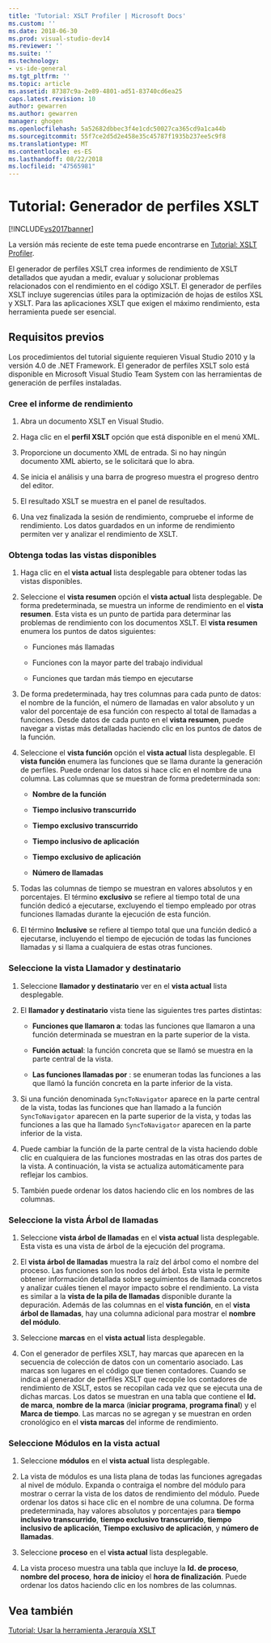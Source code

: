 ```yaml
---
title: 'Tutorial: XSLT Profiler | Microsoft Docs'
ms.custom: ''
ms.date: 2018-06-30
ms.prod: visual-studio-dev14
ms.reviewer: ''
ms.suite: ''
ms.technology:
- vs-ide-general
ms.tgt_pltfrm: ''
ms.topic: article
ms.assetid: 87387c9a-2e89-4801-ad51-83740cd6ea25
caps.latest.revision: 10
author: gewarren
ms.author: gewarren
manager: ghogen
ms.openlocfilehash: 5a52682dbbec3f4e1cdc50027ca365cd9a1ca44b
ms.sourcegitcommit: 55f7ce2d5d2e458e35c45787f1935b237ee5c9f8
ms.translationtype: MT
ms.contentlocale: es-ES
ms.lasthandoff: 08/22/2018
ms.locfileid: "47565981"
---
```

# <a name="walkthrough-xslt-profiler"></a>Tutorial: Generador de perfiles XSLT
[!INCLUDE[vs2017banner](../includes/vs2017banner.md)]

La versión más reciente de este tema puede encontrarse en [Tutorial: XSLT Profiler](https://docs.microsoft.com/visualstudio/xml-tools/walkthrough-xslt-profiler).  
  
  
El generador de perfiles XSLT crea informes de rendimiento de XSLT detallados que ayudan a medir, evaluar y solucionar problemas relacionados con el rendimiento en el código XSLT. El generador de perfiles XSLT incluye sugerencias útiles para la optimización de hojas de estilos XSL y XSLT. Para las aplicaciones XSLT que exigen el máximo rendimiento, esta herramienta puede ser esencial.  
  
## <a name="prerequisites"></a>Requisitos previos  
 Los procedimientos del tutorial siguiente requieren Visual Studio 2010 y la versión 4.0 de .NET Framework. El generador de perfiles XSLT solo está disponible en Microsoft Visual Studio Team System con las herramientas de generación de perfiles instaladas.  
  
### <a name="create-the-performance-report"></a>Cree el informe de rendimiento  
  
1.  Abra un documento XSLT en Visual Studio.  
  
2.  Haga clic en el **perfil XSLT** opción que está disponible en el menú XML.  
  
3.  Proporcione un documento XML de entrada. Si no hay ningún documento XML abierto, se le solicitará que lo abra.  
  
4.  Se inicia el análisis y una barra de progreso muestra el progreso dentro del editor.  
  
5.  El resultado XSLT se muestra en el panel de resultados.  
  
6.  Una vez finalizada la sesión de rendimiento, compruebe el informe de rendimiento. Los datos guardados en un informe de rendimiento permiten ver y analizar el rendimiento de XSLT.  
  
### <a name="get-all-the-available-views"></a>Obtenga todas las vistas disponibles  
  
1.  Haga clic en el **vista actual** lista desplegable para obtener todas las vistas disponibles.  
  
2.  Seleccione el **vista resumen** opción el **vista actual** lista desplegable. De forma predeterminada, se muestra un informe de rendimiento en el **vista resumen**. Esta vista es un punto de partida para determinar las problemas de rendimiento con los documentos XSLT. El **vista resumen** enumera los puntos de datos siguientes:  
  
    -   Funciones más llamadas  
  
    -   Funciones con la mayor parte del trabajo individual  
  
    -   Funciones que tardan más tiempo en ejecutarse  
  
3.  De forma predeterminada, hay tres columnas para cada punto de datos: el nombre de la función, el número de llamadas en valor absoluto y un valor del porcentaje de esa función con respecto al total de llamadas a funciones. Desde datos de cada punto en el **vista resumen**, puede navegar a vistas más detalladas haciendo clic en los puntos de datos de la función.  
  
4.  Seleccione el **vista función** opción el **vista actual** lista desplegable. El **vista función** enumera las funciones que se llama durante la generación de perfiles. Puede ordenar los datos si hace clic en el nombre de una columna. Las columnas que se muestran de forma predeterminada son:  
  
    -   **Nombre de la función**  
  
    -   **Tiempo inclusivo transcurrido**  
  
    -   **Tiempo exclusivo transcurrido**  
  
    -   **Tiempo inclusivo de aplicación**  
  
    -   **Tiempo exclusivo de aplicación**  
  
    -   **Número de llamadas**  
  
5.  Todas las columnas de tiempo se muestran en valores absolutos y en porcentajes. El término **exclusivo** se refiere al tiempo total de una función dedicó a ejecutarse, excluyendo el tiempo empleado por otras funciones llamadas durante la ejecución de esta función.  
  
6.  El término **Inclusive** se refiere al tiempo total que una función dedicó a ejecutarse, incluyendo el tiempo de ejecución de todas las funciones llamadas y si llama a cualquiera de estas otras funciones.  
  
### <a name="select-callercallee-view"></a>Seleccione la vista Llamador y destinatario  
  
1.  Seleccione **llamador y destinatario** ver en el **vista actual** lista desplegable.  
  
2.  El **llamador y destinatario** vista tiene las siguientes tres partes distintas:  
  
    -   **Funciones que llamaron a**: todas las funciones que llamaron a una función determinada se muestran en la parte superior de la vista.  
  
    -   **Función actual**: la función concreta que se llamó se muestra en la parte central de la vista.  
  
    -   **Las funciones llamadas por** : se enumeran todas las funciones a las que llamó la función concreta en la parte inferior de la vista.  
  
3.  Si una función denominada `SyncToNavigator` aparece en la parte central de la vista, todas las funciones que han llamado a la función `SyncToNavigator` aparecen en la parte superior de la vista, y todas las funciones a las que ha llamado `SyncToNavigator` aparecen en la parte inferior de la vista.  
  
4.  Puede cambiar la función de la parte central de la vista haciendo doble clic en cualquiera de las funciones mostradas en las otras dos partes de la vista. A continuación, la vista se actualiza automáticamente para reflejar los cambios.  
  
5.  También puede ordenar los datos haciendo clic en los nombres de las columnas.  
  
### <a name="select-calltree-view"></a>Seleccione la vista Árbol de llamadas  
  
1.  Seleccione **vista árbol de llamadas** en el **vista actual** lista desplegable. Esta vista es una vista de árbol de la ejecución del programa.  
  
2.  El **vista árbol de llamadas** muestra la raíz del árbol como el nombre del proceso. Las funciones son los nodos del árbol. Esta vista le permite obtener información detallada sobre seguimientos de llamada concretos y analizar cuáles tienen el mayor impacto sobre el rendimiento. La vista es similar a la **vista de la pila de llamadas** disponible durante la depuración. Además de las columnas en el **vista función**, en el **vista árbol de llamadas**, hay una columna adicional para mostrar el **nombre del módulo**.  
  
3.  Seleccione **marcas** en el **vista actual** lista desplegable.  
  
4.  Con el generador de perfiles XSLT, hay marcas que aparecen en la secuencia de colección de datos con un comentario asociado. Las marcas son lugares en el código que tienen contadores. Cuando se indica al generador de perfiles XSLT que recopile los contadores de rendimiento de XSLT, estos se recopilan cada vez que se ejecuta una de dichas marcas. Los datos se muestran en una tabla que contiene el **Id. de marca**, **nombre de la marca** (**iniciar programa**, **programa final**) y el  **Marca de tiempo**. Las marcas no se agregan y se muestran en orden cronológico en el **vista marcas** del informe de rendimiento.  
  
### <a name="select-modules-in-the-current-view"></a>Seleccione Módulos en la vista actual  
  
1.  Seleccione **módulos** en el **vista actual** lista desplegable.  
  
2.  La vista de módulos es una lista plana de todas las funciones agregadas al nivel de módulo. Expanda o contraiga el nombre del módulo para mostrar o cerrar la vista de los datos de rendimiento del módulo. Puede ordenar los datos si hace clic en el nombre de una columna. De forma predeterminada, hay valores absolutos y porcentajes para **tiempo inclusivo transcurrido**, **tiempo exclusivo transcurrido**, **tiempo inclusivo de aplicación**, **Tiempo exclusivo de aplicación**, y **número de llamadas**.  
  
3.  Seleccione **proceso** en el **vista actual** lista desplegable.  
  
4.  La vista proceso muestra una tabla que incluye la **Id. de proceso**, **nombre del proceso**, **hora de inicio**y el **hora de finalización**. Puede ordenar los datos haciendo clic en los nombres de las columnas.  
  
## <a name="see-also"></a>Vea también  
 [Tutorial: Usar la herramienta Jerarquía XSLT](../xml-tools/walkthrough-using-xslt-hierarchy.md)




